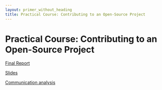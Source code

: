 ```yaml
---
layout: primer_without_heading
title: Practical Course: Contributing to an Open-Source Project
---
```


# Practical Course: Contributing to an Open-Source Project

[Final Report](https://jonhue.github.io/osp/final_report.pdf)

[Slides](https://jonhue.github.io/osp/slides.pdf)

[Communication analysis](https://github.com/jonhue/osp/tree/sources/analysis)
